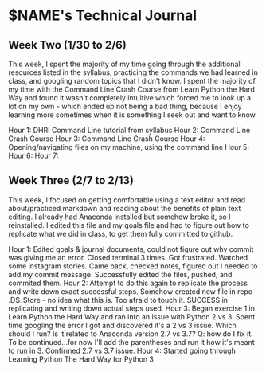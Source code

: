# $NAME's Technical Journal

## Week Two (1/30 to 2/6)

This week, I spent the majority of my time going through the additional resources listed in the syllabus, practicing the commands we had learned in class, and googling random topics that I didn't know. I spent the majority of my time with the Command Line Crash Course from Learn Python the Hard Way and found it wasn't completely intuitive which forced me to look up a lot on my own - which ended up not being a bad thing, because I enjoy learning more sometimes when it is something I seek out and want to know.

Hour 1: DHRI Command Line tutorial from syllabus
Hour 2: Command Line Crash Course
Hour 3: Command Line Crash Course
Hour 4: Opening/navigating files on my machine, using the command line
Hour 5: 
Hour 6: 
Hour 7: 

## Week Three (2/7 to 2/13)

This week, I focused on getting comfortable using a text editor and read about/practiced markdown and reading about the benefits of plain text editing. I already had Anaconda installed but somehow broke it, so I reinstalled. I edited this file and my goals file and had to figure out how to replicate what we did in class, to get them fully committed to github.

Hour 1: Edited goals & journal documents, could not figure out why commit was giving me an error. Closed terminal 3 times. Got frustrated. Watched some instagram stories. Came back, checked notes, figured out I needed to add my commit message. Successfully edited the files, pushed, and commited them.
Hour 2: Attempt to do this again to replicate the process and write down exact successful steps. Somehow created new file in repo .DS_Store - no idea what this is. Too afraid to touch it. SUCCESS in replicating and writing down actual steps used.
Hour 3: Began exercise 1 in Learn Python the Hard Way and ran into an issue with Python 2 vs 3. Spent time googling the error I got and discovered it's a 2 vs 3 issue. Which should I run? Is it related to Anaconda version 2.7 vs 3.7? Q: how do I fix it. To be continued...for now I'll add the parentheses and run it how it's meant to run in 3. Confirmed 2.7 vs 3.7 issue.
Hour 4: Started going through Learning Python The Hard Way for Python 3